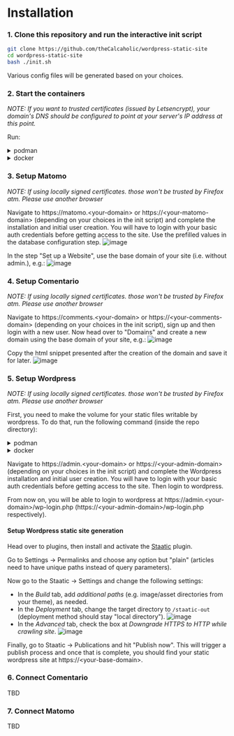 # Installation

### 1. Clone this repository and run the interactive init script

```bash
git clone https://github.com/theCalcaholic/wordpress-static-site
cd wordpress-static-site
bash ./init.sh
```

Various config files will be generated based on your choices.

### 2. Start the containers

*NOTE: If you want to trusted certificates (issued by Letsencrypt), your domain's DNS should be configured to point at your server's IP address at this point.*

Run:

<details>
  <summary>podman</summary>
    
  ```bash
  podman compose up 
  ```

</details>

<details>
  <summary>docker</summary>
  
  ```bash
  docker compose up 
  ```

</details>

### 3. Setup Matomo

*NOTE: If using locally signed certificates. those won't be trusted by Firefox atm. Please use another browser*

Navigate to https://matomo.<your-domain\> or https://\<your-matomo-domain\> (depending on your choices in the init script) and complete the installation and initial user creation. You will have to login with your basic auth credentials before getting access to the site.
Use the prefilled values in the database configuration step.
![image](https://github.com/user-attachments/assets/b7085023-cf95-4fa3-b508-903f6b206111)

In the step "Set up a Website", use the base domain of your site (i.e. without admin.), e.g.:
![image](https://github.com/user-attachments/assets/642dd4b2-f54f-4071-bbf0-7ebf5c1831b4)

### 4. Setup Comentario

*NOTE: If using locally signed certificates. those won't be trusted by Firefox atm. Please use another browser*

Navigate to https://comments.<your-domain\> or https://\<your-comments-domain\> (depending on your choices in the init script), sign up and then login with a new user.
Now head over to "Domains" and create a new domain using the base domain of your site, e.g.:
![image](https://github.com/user-attachments/assets/9341f557-a3c1-4d84-8570-b80801dfa009)

Copy the html snippet presented after the creation of the domain and save it for later.
![image](https://github.com/user-attachments/assets/6d0e15b5-8d04-46aa-8e60-9f34713c873c)


### 5. Setup Wordpress

*NOTE: If using locally signed certificates. those won't be trusted by Firefox atm. Please use another browser*

First, you need to make the volume for your static files writable by wordpress. To do that, run the following command (inside the repo directory):

<details>
  <summary>podman</summary>
  
```bash
podman compose exec wordpress chown www-data: /staatic-out
```
</details>
<details>
  <summary>docker</summary>
  
```bash
docker compose exec wordpress chown www-data: /staatic-out
```
</details>

Navigate to https://admin.<your-domain\> or https://\<your-admin-domain\> (depending on your choices in the init script) and complete the Wordpress installation and initial user creation. You will have to login with your basic auth credentials before getting access to the site.
Then login to wordpress.

From now on, you will be able to login to wordpress at https://admin.<your-domain\>/wp-login.php (https://\<your-admin-domain\>/wp-login.php respectively).

#### Setup Wordpress static site generation

Head over to plugins, then install and activate the [Staatic][staatic] plugin.

Go to Settings -> Permalinks and choose any option but "plain" (articles need to have unique paths instead of query parameters).

Now go to the Staatic -> Settings and change the following settings:

- In the *Build* tab, add *additional paths* (e.g. image/asset directories from your theme), as needed.
- In the *Deployment* tab, change the target directory to `/staatic-out` (deployment method should stay "local directory").
  ![image](https://github.com/user-attachments/assets/c7e613fb-a761-40cd-b861-7b599e31f1e6)
- In the *Advanced* tab, check the box at *Downgrade HTTPS to HTTP while crawling site*.
  ![image](https://github.com/user-attachments/assets/95162bbe-a6b1-410c-80ae-a4aab0bddfa1)

Finally, go to Staatic -> Publications and hit "Publish now". This will trigger a publish process and once that is complete, you should find your static wordpress site at https://\<your-base-domain\>.

[staatic]: https://wordpress.org/plugins/staatic/


### 6. Connect Comentario

TBD

### 7. Connect Matomo

TBD
